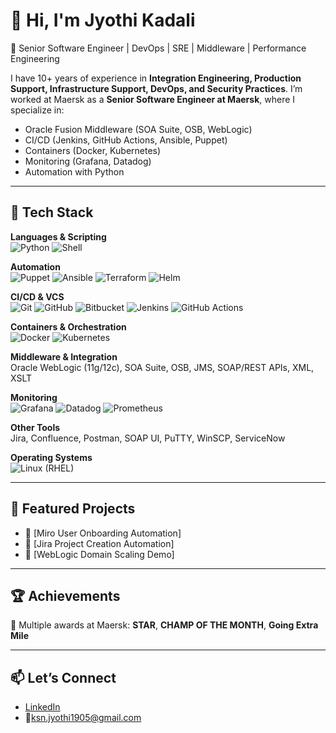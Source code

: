 # 👋 Hi, I'm Jyothi Kadali  

🔹 Senior Software Engineer | DevOps | SRE | Middleware | Performance Engineering  

I have 10+ years of experience in **Integration Engineering, Production Support, Infrastructure Support, DevOps, and Security Practices**. 
I’m worked at Maersk as a **Senior Software Engineer at Maersk**, where I specialize in:  

- Oracle Fusion Middleware (SOA Suite, OSB, WebLogic)  
- CI/CD (Jenkins, GitHub Actions, Ansible, Puppet)  
- Containers (Docker, Kubernetes)  
- Monitoring (Grafana, Datadog)  
- Automation with Python 

---
## 🔧 Tech Stack  

**Languages & Scripting**  
![Python](https://img.shields.io/badge/-Python-blue?logo=python&logoColor=white) 
![Shell](https://img.shields.io/badge/-Shell-black?logo=gnu-bash&logoColor=white)  

**Automation**  
![Puppet](https://img.shields.io/badge/-Puppet-FFAE1A?logo=puppet&logoColor=white) 
![Ansible](https://img.shields.io/badge/-Ansible-EE0000?logo=ansible&logoColor=white) 
![Terraform](https://img.shields.io/badge/-Terraform-623CE4?logo=terraform&logoColor=white) 
![Helm](https://img.shields.io/badge/-Helm-0F1689?logo=helm&logoColor=white)  

**CI/CD & VCS**  
![Git](https://img.shields.io/badge/-Git-F05032?logo=git&logoColor=white) 
![GitHub](https://img.shields.io/badge/-GitHub-181717?logo=github&logoColor=white) 
![Bitbucket](https://img.shields.io/badge/-Bitbucket-0052CC?logo=bitbucket&logoColor=white) 
![Jenkins](https://img.shields.io/badge/-Jenkins-D24939?logo=jenkins&logoColor=white) 
![GitHub Actions](https://img.shields.io/badge/-GitHub%20Actions-2088FF?logo=github-actions&logoColor=white)  

**Containers & Orchestration**  
![Docker](https://img.shields.io/badge/-Docker-2496ED?logo=docker&logoColor=white) 
![Kubernetes](https://img.shields.io/badge/-Kubernetes-326CE5?logo=kubernetes&logoColor=white)  

**Middleware & Integration**  
Oracle WebLogic (11g/12c), SOA Suite, OSB, JMS, SOAP/REST APIs, XML, XSLT  

**Monitoring**  
![Grafana](https://img.shields.io/badge/-Grafana-F46800?logo=grafana&logoColor=white) 
![Datadog](https://img.shields.io/badge/-Datadog-632CA6?logo=datadog&logoColor=white) 
![Prometheus](https://img.shields.io/badge/-Prometheus-E6522C?logo=prometheus&logoColor=white)  

**Other Tools**  
Jira, Confluence, Postman, SOAP UI, PuTTY, WinSCP, ServiceNow  

**Operating Systems**  
![Linux](https://img.shields.io/badge/-Linux-FCC624?logo=linux&logoColor=black) (RHEL)  


---

## 🌟 Featured Projects
- 🔗 [Miro User Onboarding Automation] 
- 🔗 [Jira Project Creation Automation]
- 🔗 [WebLogic Domain Scaling Demo] 
---

## 🏆 Achievements
🏅 Multiple awards at Maersk: **STAR**, **CHAMP OF THE MONTH**, **Going Extra Mile**  

---

## 📫 Let’s Connect
- [LinkedIn](https://www.linkedin.com/in/jyothi-kadali/)  
- 📧ksn.jyothi1905@gmail.com
